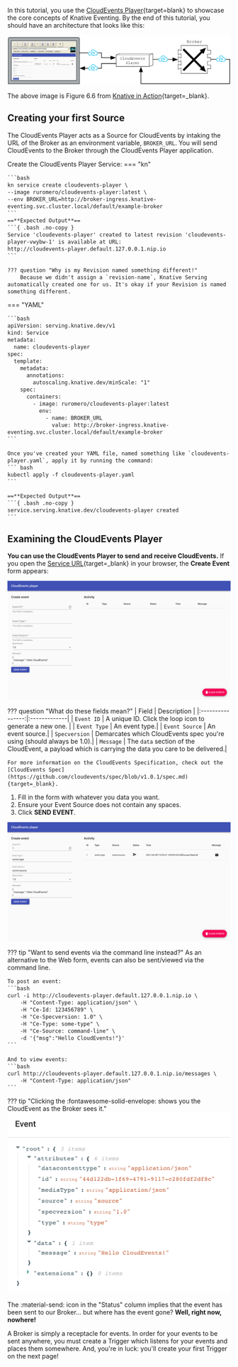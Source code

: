 In this tutorial, you use the [CloudEvents Player](https://github.com/ruromero/cloudevents-player){target=blank} to showcase the core concepts of Knative Eventing. By the end of this tutorial, you should have an architecture that looks like this:

![The CloudEvents Player acts as both a Source and a Sink for CloudEvents](images/event_diagram.png)

The above image is Figure 6.6 from [Knative in Action](https://www.manning.com/books/knative-in-action){target=_blank}.

## Creating your first Source
The CloudEvents Player acts as a Source for CloudEvents by intaking the URL of the Broker as an environment variable, `BROKER_URL`. You will send CloudEvents to the Broker through the CloudEvents Player application.

Create the CloudEvents Player Service:
=== "kn"

    ```bash
    kn service create cloudevents-player \
    --image ruromero/cloudevents-player:latest \
    --env BROKER_URL=http://broker-ingress.knative-eventing.svc.cluster.local/default/example-broker
    ```
    ==**Expected Output**==
    ```{ .bash .no-copy }
    Service 'cloudevents-player' created to latest revision 'cloudevents-player-vwybw-1' is available at URL:
    http://cloudevents-player.default.127.0.0.1.nip.io
    ```

    ??? question "Why is my Revision named something different!"
        Because we didn't assign a `revision-name`, Knative Serving automatically created one for us. It's okay if your Revision is named something different.

=== "YAML"

    ```bash
    apiVersion: serving.knative.dev/v1
    kind: Service
    metadata:
      name: cloudevents-player
    spec:
      template:
        metadata:
          annotations:
            autoscaling.knative.dev/minScale: "1"
        spec:
          containers:
            - image: ruromero/cloudevents-player:latest
              env:
                - name: BROKER_URL
                  value: http://broker-ingress.knative-eventing.svc.cluster.local/default/example-broker
    ```

    Once you've created your YAML file, named something like `cloudevents-player.yaml`, apply it by running the command:
    ``` bash
    kubectl apply -f cloudevents-player.yaml
    ```

    ==**Expected Output**==
    ```{ .bash .no-copy }
    service.serving.knative.dev/cloudevents-player created
    ```

## Examining the CloudEvents Player
**You can use the CloudEvents Player to send and receive CloudEvents.** If you open the [Service URL](http://cloudevents-player.default.127.0.0.1.nip.io){target=_blank} in your browser, the **Create Event** form appears:

![The user interface for the CloudEvents Player](images/event_form.png)

??? question "What do these fields mean?"
    | Field          | Description |
    |:----------------:|:-------------|
    | `Event ID`     | A unique ID. Click the loop icon to generate a new one.   |
    | `Event Type`   | An event type.|
    | `Event Source` | An event source.|
    | `Specversion`  | Demarcates which CloudEvents spec you're using (should always be 1.0).|
    | `Message`      | The `data` section of the CloudEvent, a payload which is carrying the data you care to be delivered.|

    For more information on the CloudEvents Specification, check out the [CloudEvents Spec](https://github.com/cloudevents/spec/blob/v1.0.1/spec.md){target=_blank}.

  1. Fill in the form with whatever you data you want.
  1. Ensure your Event Source does not contain any spaces.
  1. Click **SEND EVENT**.

![CloudEvents Player Send](images/event_sent.png)

??? tip "Want to send events via the command line instead?"
    As an alternative to the Web form, events can also be sent/viewed via the command line.

    To post an event:
    ```bash
    curl -i http://cloudevents-player.default.127.0.0.1.nip.io \
        -H "Content-Type: application/json" \
        -H "Ce-Id: 123456789" \
        -H "Ce-Specversion: 1.0" \
        -H "Ce-Type: some-type" \
        -H "Ce-Source: command-line" \
        -d '{"msg":"Hello CloudEvents!"}'
    ```

    And to view events:
    ```bash
    curl http://cloudevents-player.default.127.0.0.1.nip.io/messages \
        -H "Content-Type: application/json"
    ```

??? tip "Clicking the :fontawesome-solid-envelope: shows you the CloudEvent as the Broker sees it."
    ![Event_Details](images/event_details.png)

The :material-send: icon in the "Status" column implies that the event has been sent to our Broker... but where has the event gone? **Well, right now, nowhere!**

A Broker is simply a receptacle for events. In order for your events to be sent anywhere, you must create a Trigger which listens for your events and places them somewhere. And, you're in luck: you'll create your first Trigger on the next page!
